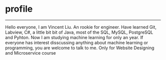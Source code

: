 # profile
----------------------------------------------------------
Hello everyone, I am Vincent Liu.
An rookie for engineer.
Have learned Git, Labview, C#, a little bit bit of Java, most of the SQL,
MySQL, PostgreSQL and Pyhton.
Now I am studying machine learning for only an year.
If everyone has interest disscussing anything about machine learning or programming,
you are welcome to talk to me.
Only for Website Designing and Microservice course
